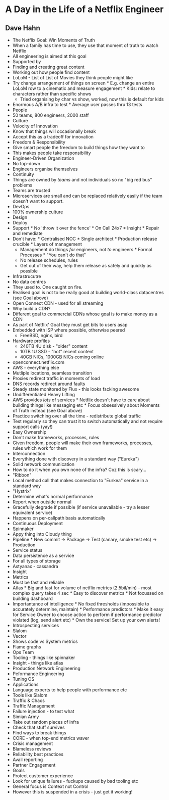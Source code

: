 # A Day in the Life of a Netflix Engineer
## Dave Hahn

* The Netflix Goal: Win Moments of Truth
 * When a family has time to use, they use that moment of truth to watch Netflix 
 * All engineering is aimed at this goal
 * Supported by
  * Finding and creating great content
  * Working out how people find content
   * LoLoM - List of List of Movies they think people might like
   * Try change arrangement of things on screen
    * E.g. change an entire LoLoM row to a cinematic and measure engagement
    * Kids: relate to characters rather than specific shows
     * Tried organising by char vs show, worked, now this is default for kids 
   * Enormous A/B infra to test 
    * Average user passes thru 13 tests
* People
 * 50 teams, 800 engineers, 2000 staff
 * Culture
  * Velocity of Innovation
   * Know that things will occasionally break
   * Accept this as a tradeoff for innovation
  * Freedom & Responsibility
   * Give smart people the freedom to build things how they want to
   * This makes people take responsibility
  * Engineer-Driven Organization
   * No top-down
   * Engineers organise themselves
  * Continuity
   * Things are owned by *teams* and not individuals so no "big red bus" problems
   * Teams are trusted
   * Microservices are small and can be replaced relatively easily if the team doesn't want to support.
 * DevOps
  * 100% ownership culture
   * Design
   * Deploy
   * Support
    * No 'throw it over the fence'
    * On Call 24x7
    * Insight
    * Repair and remediate
   * Don't have:
    * Centralised NOC
    * Single architect
    * Production release crucible
    * Layers of management
     * Management do things *for* engineers, not *to* engineers
    * Formal Processes
    * "You can't do that"
     * No release schedules, rules
     * Get out of their way, help them release as safely and quickly as possible
* Infrastrucutre
 * No data centres
  * They used to. One caught on fire.
  * Realised goal is not to be really good at building world-class datacentres (see Goal above)
 * Open Connect CDN - used for all streaming
  * Why build a CDN?
   * Different goal to commercial CDNs whose goal is to make money as a CDN
   * As part of Netflix' Goal they must get bits to users asap
  * Embedded with ISP where possible, otherwise peered
    * FreeBSD, nginx, bird
  * Hardware profiles
    * 240TB 4U disk - "older" content
    * 10TB 1U SSD - "hot" recent content
    * 40GB NICs, 1000GB NICs coming online
  * openconnect.netflix.com
 * AWS - everything else
  * Mutliple locations, seamless transition
   * Proxies redirect traffic in moments of load
   * DNS records redirect around faults
   * Steady state monitored by Flux - this looks fscking awesome
  * Undifferentiated Heavy Lifting
   * AWS provides *lots* of services
    * Netflix doesn't have to care about building things like messaging etc
    * Focus obsessively about Moments of Truth instead (see Goal above)
 * Practice switching over all the time - redistribute global traffic
  * Test regularly so they can trust it to switch automatically and not require support calls (yay!) 
* Easy Ownership
 * Don't make frameworks, processes, rules
  * Given freedom, people will make their own frameworks, processes, rules which work for them
 * Interconnection
  * Everything done with discovery in a standard way ("Eureka")
 * Solid network communication
  * How to do it when you own none of the infra? Coz this is scary...
  * "Ribbon"
   * Local method call that makes connection to "Eurkea" service in a standard way
  * "Hystrix"
   * Determine what's normal performance
   * Report when outside normal
   * Gracefully degrade if possible (if service unavailable - try a lesser equivalent service)
   * Happens on per-callpath basis automatically
 * Continuous Deployment
  * Spinnaker 
   * Appy thing into Cloudy thing
   * Pipeline
    * New commit -> Package -> Test (canary, smoke test etc) -> Production
   * Service status
 * Data persistence as a service
  * For all types of storage 
  * Astyanax - cassandra
 * Insight
  * Metrics
   * Must be fast and reliable
   * Atlas
    * Big and fast for volume of netflix metrics (2.5bil/min) - most complex query takes 4 sec
    * Easy to discover metrics
    * Not focussed on building dashboard
   * Importantance of intelligence
    * No fixed thresholds (impossible to accurately determine, maintain)
    * Performance predictors
    * Make it easy for Service Owner to choose action to perform if performance predictor violated (log, send alert etc)
    * Own the service! Set up your own alerts!
  * Introspecting services
   * Slalom
  * Vector
   * Shows code vs System metrics
  * Flame graphs
* Ops Team
 * Tooling - things like spinnaker
 * Insight - things like atlas
 * Production Network Engineering
 * Peformance Engineering
  * Tuning OS
  * Applications
  * Language experts to help people with performance etc
  * Tools like Slalom
 * Traffic & Chaos
  * Traffic Management
  * Failure injection - to test what 
 * Simian Army
  * Take out random pieces of infra
  * Check that stuff survives
  * FInd ways to break things
 * CORE - when top-end metrics waver
  * Crisis management
  * Blameless reviews
  * Reliability best practices
  * Avail reporting
  * Partner Engagement
  * Goals
   * Protect customer experience
   * Look for unique failures - fuckups caused by bad tooling etc
  * General focus is Context not Control
   * However this is suspended in a crisis - just get it working!
